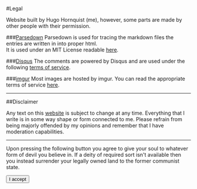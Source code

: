 #Legal

Website built by Hugo Hornquist (me), however, some parts are made by other people with their permission.

###[Parsedown](//parsedown.org)
Parsedown is used for tracing the markdown files the entries are written in into proper html.  
It is used under an MIT License readable [here](./LICENSE_PARSEDOWN.txt).

###[Disqus](//disqus.com)
The comments are powered by Disqus and are used under the following [terms of service](//help.disqus.com/customer/portal/articles/466260-terms-of-service).

###[imgur](//imgur.com)
Most images are hosted by imgur. You can read the appropriate terms of service [here](//imgur.com/tos).

---

##Disclaimer

Any text on this [website](..) is subject to change at any time. Everything that I write is in some way shape or form connected to me. Please refrain from being majorly offended by my opinions and remember that I have moderation capabilities.

---

Upon pressing the following button you agree to give your soul to whatever form of devil you believe in. If a deity of required sort isn't available then you instead surrender your legally owned land to the former communist state.

<form action="">
<input type="button" name="btn" value="I accept" onclick="alert('You have made a terrible choice')"></input>
</form> 
<br>
